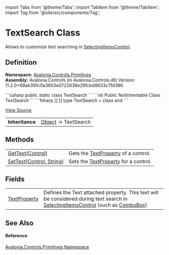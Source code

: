 import Tabs from '@theme/Tabs'; 
import TabItem from '@theme/TabItem'; 
import Tag from '@site/src/components/Tag'; 

# TextSearch Class


Allows to customize text searching in <a href="T_Avalonia_Controls_Primitives_SelectingItemsControl">SelectingItemsControl</a>.



## Definition
**Namespace:** <a href="N_Avalonia_Controls_Primitives">Avalonia.Controls.Primitives</a>  
**Assembly:** Avalonia.Controls (in Avalonia.Controls.dll) Version: 11.2.0+68ab391c0a3653e0722638e29fcbd9633c7fd386

<Tabs groupId="api-code-preview">
<TabItem value="csharp" label="C#">
```csharp
public static class TextSearch
```
</TabItem>
<TabItem value="vb" label="VB">
```vb
Public NotInheritable Class TextSearch
```
</TabItem>
<TabItem value="fsharp" label="F#">
```fsharp
[<AbstractClassAttribute>]
[<SealedAttribute>]
type TextSearch = class end
```
</TabItem>
</Tabs>



<a href="https://github.com/AvaloniaUI/Avalonia/tree/master/srcAvalonia.Controls/Primitives/TextSearch.cs" title="View the source code">View Source</a>

<table>
<tr><td><strong>Inheritance</strong></td><td><a href="https://learn.microsoft.com/dotnet/api/system.object" target="_blank" rel="noopener noreferrer">Object</a>  →  TextSearch</td></tr>
</table>



## Methods
<table>
<tr>
<td><a href="M_Avalonia_Controls_Primitives_TextSearch_GetText">GetText(Control)</a></td>
<td>Gets the <a href="F_Avalonia_Controls_Primitives_TextSearch_TextProperty">TextProperty</a> of a control.</td>
</tr>
<tr>
<td><a href="M_Avalonia_Controls_Primitives_TextSearch_SetText">SetText(Control, String)</a></td>
<td>Sets the <a href="F_Avalonia_Controls_Primitives_TextSearch_TextProperty">TextProperty</a> for a control.</td>
</tr>
</table>

## Fields
<table>
<tr>
<td><a href="F_Avalonia_Controls_Primitives_TextSearch_TextProperty">TextProperty</a></td>
<td>Defines the Text attached property. This text will be considered during text search in <a href="T_Avalonia_Controls_Primitives_SelectingItemsControl">SelectingItemsControl</a> (such as <a href="T_Avalonia_Controls_ComboBox">ComboBox</a>)</td>
</tr>
</table>

## See Also


#### Reference
<a href="N_Avalonia_Controls_Primitives">Avalonia.Controls.Primitives Namespace</a>  

